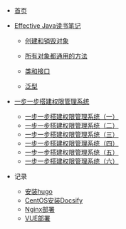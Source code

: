 <!-- docs/_sidebar.md -->

- [首页](/README)

- [Effective Java读书笔记](effectivejava/)

  - [创建和销毁对象](effectivejava/effectivejava1.md)

  - [所有对象都通用的方法](effectivejava/effectivejava2.md)

  - [类和接口](effectivejava/effectivejava3.md)

  - [泛型](effectivejava/effectivejava4.md)

    

- [一步一步搭建权限管理系统](upm/)
  
  - [一步一步搭建权限管理系统（一）](upm/upm.md)
  - [一步一步搭建权限管理系统（二）](upm/upm2.md)
  - [一步一步搭建权限管理系统（三）](upm/upm3.md)
  - [一步一步搭建权限管理系统（四）](upm/upm4.md)
  - [一步一步搭建权限管理系统（五）](upm/upm5.md)
  - [一步一步搭建权限管理系统（六）](upm/upm6.md)
  
- 记录
  - [安装hugo](books/安装hugo.md)
  - [CentOS安装Docsify](books/CentOS安装Docsify.md)
  - [Nginx部署](tools/nginx.md)
  - [VUE部署](tools/vue.md)

